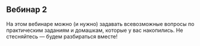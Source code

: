 ## Вебинар 2

На этом вебинаре можно (и нужно) задавать всевозможные вопросы по практическим заданиям и домашкам, которые у вас накопились. Не стесняйтесь — будем разбираться вместе!
